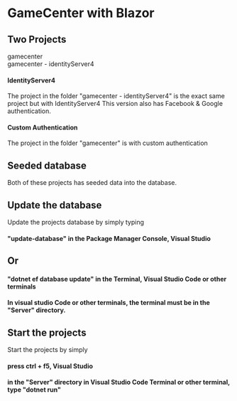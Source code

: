 # GameCenter with Blazor

## Two Projects
gamecenter
<br />
gamecenter - identityServer4

#### IdentityServer4
The project in the folder "gamecenter - identityServer4" is the exact same project but with IdentityServer4
This version also has Facebook & Google authentication.

#### Custom Authentication
The project in the folder "gamecenter" is with custom authentication

## Seeded database
Both of these projects has seeded data into the database.

## Update the database
Update the projects database by simply typing
#### "update-database" in the Package Manager Console, Visual Studio
## Or
#### "dotnet ef database update" in the Terminal, Visual Studio Code or other terminals
#### In visual studio Code or other terminals, the terminal must be in the "Server" directory.

## Start the projects
Start the projects by simply
#### press ctrl + f5, Visual Studio
#### in the "Server" directory in Visual Studio Code Terminal or other terminal, type "dotnet run"